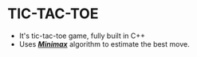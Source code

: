 # TIC-TAC-TOE
  - It's tic-tac-toe game, fully built in C++
  - Uses [***Minimax***](https://en.wikipedia.org/wiki/Minimax) algorithm to estimate the best move.

  
